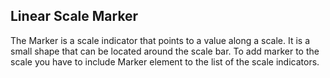 ## Linear Scale Marker
The Marker is a scale indicator that points to a value along a scale. It is a small shape that can be located around the scale bar. To add marker to the scale you have to include Marker element to the list of the scale indicators.

[//]: <keywords: radhorizontallineargauge, horizontallinearscale, marker, scaleobject, location, relativeheight>